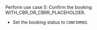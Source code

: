 Perform use case 5: Confirm the booking WITH_CBR_OR_CBRR_PLACEHOLDER.

* Set the booking status to `CONFIRMED`.

